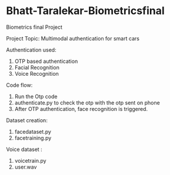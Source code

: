 # Bhatt-Taralekar-Biometricsfinal
Biometrics final Project

Project Topic: Multimodal authentication for smart cars

Authentication used:

1) OTP based authentication
2) Facial Recognition
3) Voice Recognition 

Code flow:

1) Run the Otp code
2) authenticate.py to check the otp with the otp sent on phone 
3) After OTP authentication, face recognition is triggered.

Dataset creation:
1) facedataset.py
2) facetraining.py

Voice dataset :
1) voicetrain.py
2) user.wav 
